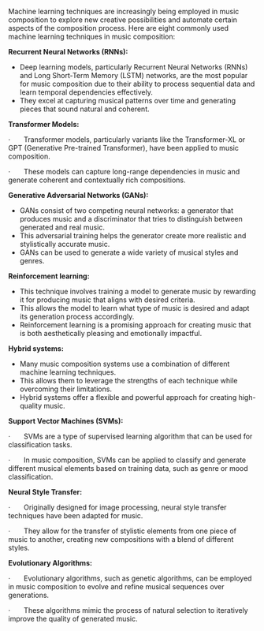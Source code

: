 
Machine learning techniques are increasingly being employed in music composition to explore new creative possibilities and automate certain aspects of the composition process. Here are eight commonly used machine learning techniques in music composition:

**Recurrent Neural Networks (RNNs):**

- Deep learning models, particularly Recurrent Neural Networks (RNNs) and Long Short-Term Memory (LSTM) networks, are the most popular for music composition due to their ability to process sequential data and learn temporal dependencies effectively.
- They excel at capturing musical patterns over time and generating pieces that sound natural and coherent.

**Transformer Models:**

·       Transformer models, particularly variants like the Transformer-XL or GPT (Generative Pre-trained Transformer), have been applied to music composition.

·       These models can capture long-range dependencies in music and generate coherent and contextually rich compositions.

**Generative Adversarial Networks (GANs):**

- GANs consist of two competing neural networks: a generator that produces music and a discriminator that tries to distinguish between generated and real music.
- This adversarial training helps the generator create more realistic and stylistically accurate music.
- GANs can be used to generate a wide variety of musical styles and genres.

**Reinforcement learning:**

- This technique involves training a model to generate music by rewarding it for producing music that aligns with desired criteria.
- This allows the model to learn what type of music is desired and adapt its generation process accordingly.
- Reinforcement learning is a promising approach for creating music that is both aesthetically pleasing and emotionally impactful.

**Hybrid systems:**

- Many music composition systems use a combination of different machine learning techniques.
- This allows them to leverage the strengths of each technique while overcoming their limitations.
- Hybrid systems offer a flexible and powerful approach for creating high-quality music.


**Support Vector Machines (SVMs):**

·       SVMs are a type of supervised learning algorithm that can be used for classification tasks.

·       In music composition, SVMs can be applied to classify and generate different musical elements based on training data, such as genre or mood classification.



**Neural Style Transfer:**

·       Originally designed for image processing, neural style transfer techniques have been adapted for music.

·       They allow for the transfer of stylistic elements from one piece of music to another, creating new compositions with a blend of different styles.



**Evolutionary Algorithms:**

·       Evolutionary algorithms, such as genetic algorithms, can be employed in music composition to evolve and refine musical sequences over generations.

·       These algorithms mimic the process of natural selection to iteratively improve the quality of generated music.

